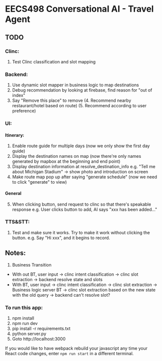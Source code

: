 # EECS498 Conversational AI - Travel Agent

## TODO
### Clinc:
1. Test Clinc classification and slot mapping
### Backend:
1. Use dynamic slot mapper in business logic to map destinations
2. Debug recommendation by looking at firebase, find reason for "out of index"
3. Say "Remove this place" to remove
(4. Recommend nearby restaurant/hotel based on route)
(5. Recommend according to user preference)
### UI:
#### Itinerary:
1. Enable route guide for multiple days (now we only show the first day guide)
2. Display the destination names on map (now there're only names generated by mapbox at the beginning and end point)
3. Display destination information at resolve_destination_info 
   e.g. "Tell me about Michigan Stadium" -> show photo and introduction on screen
4. Make route map pop up after saying "generate schedule" (now we need to click "generate" to view)
#### General
5. When clicking button, send request to clinc so that there's speakable response
   e.g. User clicks button to add, AI says "xxx has been added..."
### TTS&STT:
1. Test and make sure it works. Try to make it work without clicking the button.
   e.g. Say "Hi xxx", and it begins to record.


## Notes:
1. Business Transition
- With out BT, user input -> clinc intent classification -> clinc slot extraction -> backend resolve state and slots
- With BT, user input -> clinc intent classification -> clinc slot extraction -> Business logic server BT -> clinc slot extraction based on the new state with the old query -> backend can't resolve slot?


### To run this app:
1. npm install
2. npm run dev
3. pip install -r requirements.txt
4. python server.py
5. Goto http://localhost:3000

If you would like to have webpack rebuild your javascript any time your React code changes, enter `npm run start` in a different terminal.
